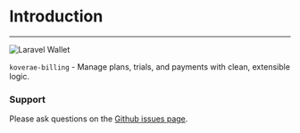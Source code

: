 # Introduction

---

![Laravel Wallet](https://user-images.githubusercontent.com/5111255/48687709-a7c2fa00-ebd3-11e8-8714-c4f3efe93f02.png)

`koverae-billing` - Manage plans, trials, and payments with clean, extensible logic.

### Support

Please ask questions on the [Github issues page](https://github.com/Koverae/koverae-billing/issues).
